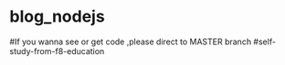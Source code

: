 # blog_nodejs


#If you wanna see or get code ,please direct to MASTER branch<space><space>
#self-study-from-f8-education
